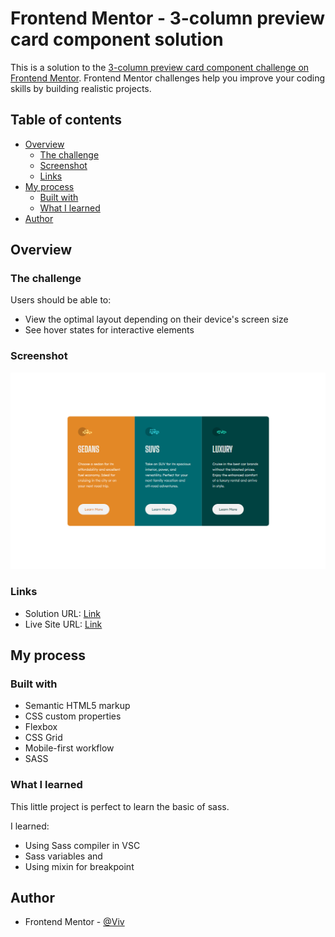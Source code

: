# Frontend Mentor - 3-column preview card component solution

This is a solution to the [3-column preview card component challenge on Frontend Mentor](https://www.frontendmentor.io/challenges/3column-preview-card-component-pH92eAR2-). Frontend Mentor challenges help you improve your coding skills by building realistic projects.

## Table of contents

- [Overview](#overview)
  - [The challenge](#the-challenge)
  - [Screenshot](#screenshot)
  - [Links](#links)
- [My process](#my-process)
  - [Built with](#built-with)
  - [What I learned](#what-i-learned)
- [Author](#author)

## Overview

### The challenge

Users should be able to:

- View the optimal layout depending on their device's screen size
- See hover states for interactive elements

### Screenshot

![](screenshot.png)

### Links

- Solution URL: [Link](https://www.frontendmentor.io/solutions/3-column-prewiev-card-component-l17LfAjrnD)
- Live Site URL: [Link](https://b-viv.github.io/3-column-preview-card/)

## My process

### Built with

- Semantic HTML5 markup
- CSS custom properties
- Flexbox
- CSS Grid
- Mobile-first workflow
- SASS

### What I learned

This little project is perfect to learn the basic of sass.

I learned:

- Using Sass compiler in VSC
- Sass variables and
- Using mixin for breakpoint

## Author

- Frontend Mentor - [@Viv](https://www.frontendmentor.io/profile/b-viv)
